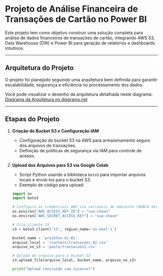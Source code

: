 # Projeto de Análise Financeira de Transações de Cartão no Power BI

Este projeto tem como objetivo construir uma solução completa para análise de dados financeiros de transações de cartão, integrando AWS S3, Data Warehouse (DW) e Power BI para geração de relatórios e dashboards intuitivos.

---

## Arquitetura do Projeto

O projeto foi planejado seguindo uma arquitetura bem definida para garantir escalabilidade, segurança e eficiência no processamento dos dados.

Você pode visualizar o desenho da arquitetura detalhada neste diagrama:  
[Diagrama da Arquitetura no diagrams.net](https://app.diagrams.net/?src=about#G1ya-97xG5Cm4EcOYc4H5meehXzDbrsGBn#%7B%22pageId%22%3A%223tIZE2UBRQzZcbUsq0wZ%22%7D)

---

## Etapas do Projeto

1. **Criação do Bucket S3 e Configuração IAM**  
   - Configuração do bucket S3 na AWS para armazenamento seguro dos arquivos de transações.  
   - Definição de políticas de segurança via IAM para controle de acesso.

2. **Upload dos Arquivos para S3 via Google Colab**  
   - Script Python usando a biblioteca `boto3` para importar arquivos locais e enviá-los para o bucket S3.  
   - Exemplo de código para upload:

   ```python
   import os
   import boto3

   # Configura as credenciais AWS via variáveis de ambiente (NUNCA deixe chaves hardcoded em produção)
   os.environ["AWS_ACCESS_KEY_ID"] = "sua-chave"
   os.environ["AWS_SECRET_ACCESS_KEY"] = "sua-chave"

   # Cria cliente S3
   s3 = boto3.client('s3', region_name='us-east-1')

   bucket_name = 'projetos-bi-01'
   arquivo_local = '/content/transacoes_02.csv'
   arquivo_no_s3 = 'pasta/transacoes1.csv'

   # Upload do arquivo para o bucket S3
   s3.upload_file(arquivo_local, bucket_name, arquivo_no_s3)

   print("Upload concluído com sucesso!")

